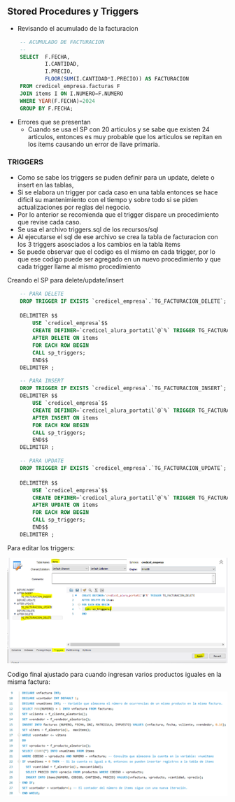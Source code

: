 ## Stored Procedures y Triggers

- Revisando el acumulado de la facturacion

```sql
    -- ACUMULADO DE FACTURACION
    --
    SELECT 	F.FECHA,
            I.CANTIDAD,
            I.PRECIO,
            FLOOR(SUM(I.CANTIDAD*I.PRECIO)) AS FACTURACION
    FROM credicel_empresa.facturas F
    JOIN items I ON I.NUMERO=F.NUMERO
    WHERE YEAR(F.FECHA)=2024
    GROUP BY F.FECHA;

```

- Errores que se presentan
  - Cuando se usa el SP con 20 articulos y se sabe que existen 24 articulos, entonces es muy probable que los articulos se repitan en los items causando un error de llave primaria.

### TRIGGERS

- Como se sabe los triggers se puden definir para un update, delete o insert en las tablas,
- Si se elabora un trigger por cada caso en una tabla entonces se hace dificil su mantenimiento con el tiempo y sobre todo si se piden actualizaciones por reglas del negocio.
- Por lo anterior se recomienda que el trigger dispare un procedimiento que revise cada caso.
- Se usa el archivo triggers.sql de los recursos/sql
- Al ejecutarse el sql de ese archivo se crea la tabla de facturacion con los 3 triggers asosciados a los cambios en la tabla items
- Se puede observar que el codigo es el mismo en cada trigger, por lo que ese codigo puede ser agregado en un nuevo procedimiento y que cada trigger llame al mismo procedimiento

Creando el SP para delete/update/insert

```sql
    -- PARA DELETE
    DROP TRIGGER IF EXISTS `credicel_empresa`.`TG_FACTURACION_DELETE`;

    DELIMITER $$
        USE `credicel_empresa`$$
        CREATE DEFINER=`credicel_alura_portatil`@`%` TRIGGER TG_FACTURACION_DELETE
        AFTER DELETE ON items
        FOR EACH ROW BEGIN
        CALL sp_triggers;
        END$$
    DELIMITER ;

```

```sql
    -- PARA INSERT
    DROP TRIGGER IF EXISTS `credicel_empresa`.`TG_FACTURACION_INSERT`;
    DELIMITER $$
        USE `credicel_empresa`$$
        CREATE DEFINER=`credicel_alura_portatil`@`%` TRIGGER TG_FACTURACION_INSERT 
        AFTER INSERT ON items
        FOR EACH ROW BEGIN
        CALL sp_triggers;
        END$$
    DELIMITER ;
```


```sql
    -- PARA UPDATE
    DROP TRIGGER IF EXISTS `credicel_empresa`.`TG_FACTURACION_UPDATE`;

    DELIMITER $$
        USE `credicel_empresa`$$
        CREATE DEFINER=`credicel_alura_portatil`@`%` TRIGGER TG_FACTURACION_UPDATE
        AFTER UPDATE ON items
        FOR EACH ROW BEGIN
        CALL sp_triggers;
        END$$
    DELIMITER ;

```

Para editar los triggers:

![Editar Triggers](/imagenes/clase05/editar_trigger.png)

Codigo final ajustado para cuando ingresan varios productos iguales en la misma factura:

![Codigo Final agregar Venta](/imagenes/clase05/codigo_final_agregar_venta.png)